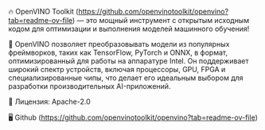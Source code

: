 🔥 OpenVINO Toolkit (https://github.com/openvinotoolkit/openvino?tab=readme-ov-file) — это мощный инструмент с открытым исходным кодом для оптимизации и выполнения моделей машинного обучения!

🌟 OpenVINO позволяет преобразовывать модели из популярных фреймворков, таких как TensorFlow, PyTorch и ONNX, в формат, оптимизированный для работы на аппаратуре Intel. Он поддерживает широкий спектр устройств, включая процессоры, GPU, FPGA и специализированные чипы, что делает его идеальным выбором для разработки производительных AI-приложений.

🔐 Лицензия: Apache-2.0

🖥 Github (https://github.com/openvinotoolkit/openvino?tab=readme-ov-file)